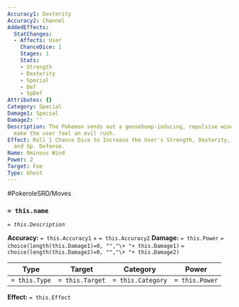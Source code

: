 ```yaml
---
Accuracy1: Dexterity
Accuracy2: Channel
AddedEffects:
  StatChanges:
  - Affects: User
    ChanceDice: 1
    Stages: 1
    Stats:
    - Strength
    - Dexterity
    - Special
    - Def
    - SpDef
Attributes: {}
Category: Special
Damage1: Special
Damage2: ''
Description: The Pokemon sends out a goosebump-inducing, repulsive wind that might
  make the user feel an evil rush.
Effect: Roll 1 Chance Dice to Increase the User's Strength, Dexterity, Special, Defense,
  and Sp. Defense.
Name: Ominous Wind
Power: 2
Target: Foe
Type: Ghost
---
```


#PokeroleSRD/Moves

### `= this.name` 
*`= this.Description`*

**Accuracy:** `= this.Accuracy1` + `= this.Accuracy2`
**Damage:** `= this.Power` `= choice(length(this.Damage1)=0, "","\+ "+ this.Damage1)` `= choice(length(this.Damage2)=0, "","\+ "+ this.Damage2)`

| Type          | Target          | Category          | Power          |
| ------------- | --------------- | ----------------  | -------------- |
| `= this.Type` | `= this.Target` | `= this.Category` | `= this.Power` | 

**Effect:** `= this.Effect`